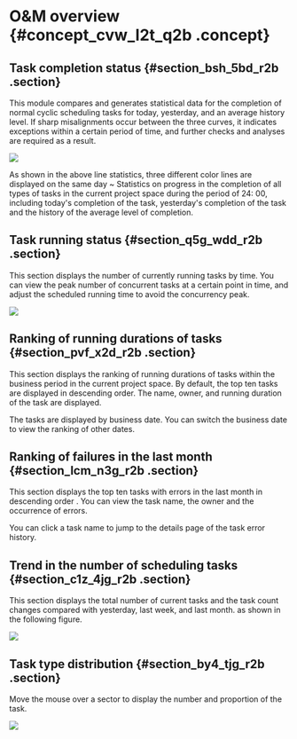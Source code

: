 # O&M overview {#concept_cvw_l2t_q2b .concept}

## Task completion status {#section_bsh_5bd_r2b .section}

This module compares and generates statistical data for the completion of normal cyclic scheduling tasks for today, yesterday, and an average history level. If sharp misalignments occur between the three curves, it indicates exceptions within a certain period of time, and further checks and analyses are required as a result.

![](http://static-aliyun-doc.oss-cn-hangzhou.aliyuncs.com/assets/img/16383/15404681168699_en-US.jpg)

As shown in the above line statistics, three different color lines are displayed on the same day ~ Statistics on progress in the completion of all types of tasks in the current project space during the period of 24: 00, including today's completion of the task, yesterday's completion of the task and the history of the average level of completion.

## Task running status {#section_q5g_wdd_r2b .section}

This section displays the number of currently running tasks by time. You can view the peak number of concurrent tasks at a certain point in time, and adjust the scheduled running time to avoid the concurrency peak.

![](http://static-aliyun-doc.oss-cn-hangzhou.aliyuncs.com/assets/img/16383/15404681168706_en-US.png)

## Ranking of running durations of tasks {#section_pvf_x2d_r2b .section}

This section displays the ranking of running durations of tasks within the business period in the current project space. By default, the top ten tasks are displayed in descending order. The name, owner, and running duration of the task are displayed.

The tasks are displayed by business date. You can switch the business date to view the ranking of other dates.

## Ranking of failures in the last month {#section_lcm_n3g_r2b .section}

This section displays the top ten tasks with errors in the last month in descending order . You can view the task name, the owner and the occurrence of errors.

You can click a task name to jump to the details page of the task error history.

## Trend in the number of scheduling tasks {#section_c1z_4jg_r2b .section}

This section displays the total number of current tasks and the task count changes compared with yesterday, last week, and last month. as shown in the following figure.

![](http://static-aliyun-doc.oss-cn-hangzhou.aliyuncs.com/assets/img/16383/15404681168725_en-US.png)

## Task type distribution {#section_by4_tjg_r2b .section}

Move the mouse over a sector to display the number and proportion of the task.

![](http://static-aliyun-doc.oss-cn-hangzhou.aliyuncs.com/assets/img/16383/15404681168726_en-US.png)

